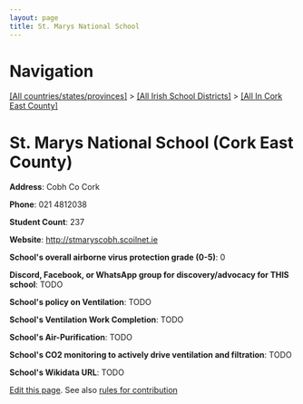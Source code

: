 ```yaml
---
layout: page
title: St. Marys National School
---
```

# Navigation

[[All countries/states/provinces]](../../..) > [[All Irish School Districts]](../..) > [[All In Cork East County]](..)

# St. Marys National School (Cork East County)

**Address**: Cobh Co Cork

**Phone**: 021 4812038

**Student Count**: 237

**Website**: <http://stmaryscobh.scoilnet.ie>

**School's overall airborne virus protection grade (0-5)**: 0

**Discord, Facebook, or WhatsApp group for discovery/advocacy for THIS school**: TODO

**School's policy on Ventilation**: TODO

**School's Ventilation Work Completion**: TODO

**School's Air-Purification**: TODO

**School's CO2 monitoring to actively drive ventilation and filtration**: TODO

**School's Wikidata URL**: TODO


[Edit this page](https://github.com/ventilate-schools/Ireland/edit/main/./Cork_East_County/St._Marys_National_School.md). See also [rules for contribution](../../../contribution-rules/)